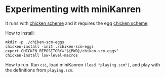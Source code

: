 # Experimenting with miniKanren #

It runs with [chicken scheme][] and it requires the egg [chicken scheme][].

[low-level-macros]: http://wiki.call-cc.org/eggref/4/low-level-macros
[chicken scheme]: https://call-cc.org/

How to install:

```
mkdir -p ./chiken-scm-eggs
chicken-install -init ./chiken-scm-eggs
export CHICKEN_REPOSITORY="${PWD}/chiken-scm-eggs"
chicken-install low-level-macros
```

How to run. Run `csi`, load miniKanren `(load "playing.scm")`, and play with
the definitions from `playing.scm`.
